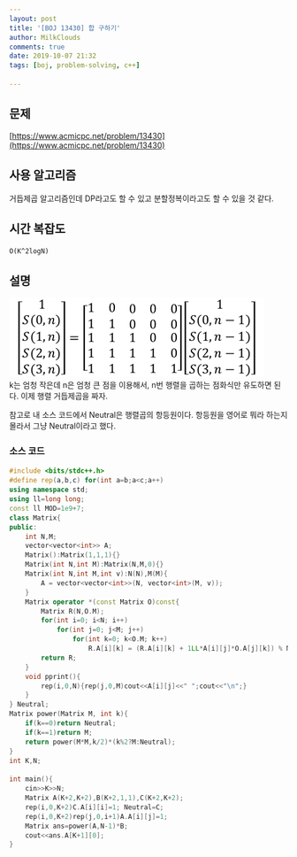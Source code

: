 ```yaml
---
layout: post
title: '[BOJ 13430] 합 구하기'
author: MilkClouds
comments: true
date: 2019-10-07 21:32
tags: [boj, problem-solving, c++]

---
```

 

## 문제
[https://www.acmicpc.net/problem/13430](https://www.acmicpc.net/problem/13430)  


## 사용 알고리즘  
거듭제곱 알고리즘인데 DP라고도 할 수 있고 분할정복이라고도 할 수 있을 것 같다.  


## 시간 복잡도  
`O(K^2logN)`  


## 설명  
![점화식](/files/boj_13430.png)  
k는 엄청 작은데 n은 엄청 큰 점을 이용해서, n번 행렬을 곱하는 점화식만 유도하면 된다. 이제 행렬 거듭제곱을 짜자.  

참고로 내 소스 코드에서 Neutral은 행렬곱의 항등원이다. 항등원을 영어로 뭐라 하는지 몰라서 그냥 Neutral이라고 했다.


### 소스 코드
```cpp
#include <bits/stdc++.h>
#define rep(a,b,c) for(int a=b;a<c;a++)
using namespace std;
using ll=long long;
const ll MOD=1e9+7;
class Matrix{
public:
	int N,M;
	vector<vector<int>> A;
	Matrix():Matrix(1,1,1){}
	Matrix(int N,int M):Matrix(N,M,0){}
	Matrix(int N,int M,int v):N(N),M(M){
		A = vector<vector<int>>(N, vector<int>(M, v));
	}
	Matrix operator *(const Matrix O)const{
		Matrix R(N,O.M);
		for(int i=0; i<N; i++)
			for(int j=0; j<M; j++)
				for(int k=0; k<O.M; k++)
					R.A[i][k] = (R.A[i][k] + 1LL*A[i][j]*O.A[j][k]) % MOD;
		return R;
	}
	void pprint(){
		rep(i,0,N){rep(j,0,M)cout<<A[i][j]<<" ";cout<<"\n";}
	}
} Neutral;
Matrix power(Matrix M, int k){
	if(k==0)return Neutral;
	if(k==1)return M;
	return power(M*M,k/2)*(k%2?M:Neutral);
}
int K,N;

int main(){
	cin>>K>>N;
	Matrix A(K+2,K+2),B(K+2,1,1),C(K+2,K+2);
	rep(i,0,K+2)C.A[i][i]=1; Neutral=C; 
	rep(i,0,K+2)rep(j,0,i+1)A.A[i][j]=1;
	Matrix ans=power(A,N-1)*B;
	cout<<ans.A[K+1][0];
}
```